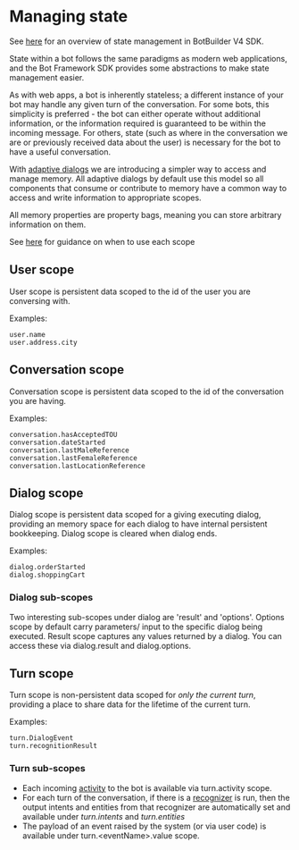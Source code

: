 # Managing state
See [here][1] for an overview of state management in BotBuilder V4 SDK. 

State within a bot follows the same paradigms as modern web applications, and the Bot Framework SDK provides some abstractions to make state management easier.

As with web apps, a bot is inherently stateless; a different instance of your bot may handle any given turn of the conversation. For some bots, this simplicity is preferred - the bot can either operate without additional information, or the information required is guaranteed to be within the incoming message. For others, state (such as where in the conversation we are or previously received data about the user) is necessary for the bot to have a useful conversation.

With [adaptive dialogs][2] we are introducing a simpler way to access and manage memory. All adaptive dialogs by default use this model so all components that consume or contribute to memory have a common way to access and write information to appropriate scopes. 

All memory properties are property bags, meaning you can store arbitrary information on them.

See [here][3] for guidance on when to use each scope

## User scope
User scope is persistent data scoped to the id of the user you are conversing with.  
    
Examples:

    user.name
    user.address.city

## Conversation scope
Conversation scope is persistent data scoped to the id of the conversation you are having.  

Examples:

    conversation.hasAcceptedTOU
    conversation.dateStarted
    conversation.lastMaleReference
    conversation.lastFemaleReference
    conversation.lastLocationReference

## Dialog scope
Dialog scope is persistent data scoped for a giving executing dialog, providing an memory space for each dialog to have internal persistent bookkeeping. Dialog scope is cleared when dialog ends. 

Examples:

    dialog.orderStarted
    dialog.shoppingCart

### Dialog sub-scopes
Two interesting sub-scopes under dialog are 'result' and 'options'. Options scope by default carry parameters/ input to the specific dialog being executed. Result scope captures any values returned by a dialog. You can access these via dialog.result and dialog.options.

## Turn scope
Turn scope is non-persistent data scoped for *only the current turn*, providing a place to share data for the lifetime of the current turn.  

Examples:

    turn.DialogEvent
    turn.recognitionResult

### Turn sub-scopes
- Each incoming [activity][5] to the bot is available via turn.activity scope.
- For each turn of the conversation, if there is a [recognizer][4] is run, then the output intents and entities from that recognizer are automatically set and available under _turn.intents_ and _turn.entities_
- The payload of an event raised by the system (or via user code) is available under turn.\<eventName\>.value scope.

[1]:https://docs.microsoft.com/en-us/azure/bot-service/bot-builder-concept-state?view=azure-bot-service-4.0
[2]:../README.md
[3]:https://docs.microsoft.com/en-us/azure/bot-service/bot-builder-concept-state?view=azure-bot-service-4.0#when-to-use-each-type-of-state
[4]:./recognizers-rules-steps-reference.md#Recognizers
[5]:https://github.com/Microsoft/BotBuilder/blob/master/specs/botframework-activity/botframework-activity.md